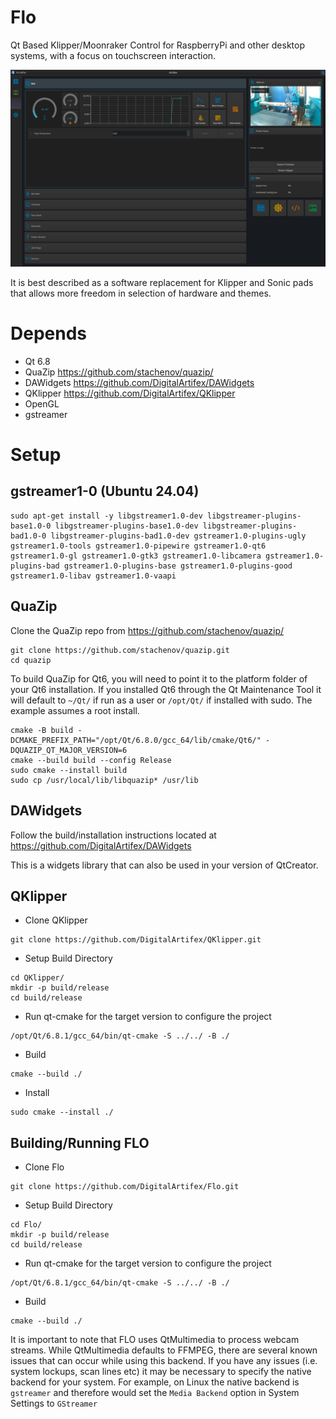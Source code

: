 # Flo
Qt Based Klipper/Moonraker Control for RaspberryPi and other desktop systems, with a focus on touchscreen interaction. 

[![alt text](https://github.com/DigitalArtifex/Flo/blob/main/data/screenshots/flo_redesign.png)](http://www.youtube.com/watch?v=sa-G5-JLb-4 "Interface Overview (No Voiceover)")

It is best described as a software replacement for Klipper and Sonic pads that allows more freedom in selection of hardware and themes. 

# Depends

- Qt 6.8
- QuaZip https://github.com/stachenov/quazip/
- DAWidgets https://github.com/DigitalArtifex/DAWidgets
- QKlipper https://github.com/DigitalArtifex/QKlipper
- OpenGL
- gstreamer

# Setup
## gstreamer1-0 (Ubuntu 24.04)

```
sudo apt-get install -y libgstreamer1.0-dev libgstreamer-plugins-base1.0-0 libgstreamer-plugins-base1.0-dev libgstreamer-plugins-bad1.0-0 libgstreamer-plugins-bad1.0-dev gstreamer1.0-plugins-ugly gstreamer1.0-tools gstreamer1.0-pipewire gstreamer1.0-qt6 gstreamer1.0-gl gstreamer1.0-gtk3 gstreamer1.0-libcamera gstreamer1.0-plugins-bad gstreamer1.0-plugins-base gstreamer1.0-plugins-good gstreamer1.0-libav gstreamer1.0-vaapi
```

## QuaZip

Clone the QuaZip repo from https://github.com/stachenov/quazip/

```
git clone https://github.com/stachenov/quazip.git
cd quazip
```

To build QuaZip for Qt6, you will need to point it to the platform folder of your Qt6 installation. If you installed Qt6 through the Qt Maintenance Tool it will default to `~/Qt/` if run as a user or `/opt/Qt/` if installed with sudo. The example assumes a root install.

```
cmake -B build -DCMAKE_PREFIX_PATH="/opt/Qt/6.8.0/gcc_64/lib/cmake/Qt6/" -DQUAZIP_QT_MAJOR_VERSION=6
cmake --build build --config Release
sudo cmake --install build
sudo cp /usr/local/lib/libquazip* /usr/lib
```

## DAWidgets
Follow the build/installation instructions located at https://github.com/DigitalArtifex/DAWidgets

This is a widgets library that can also be used in your version of QtCreator.

## QKlipper

- Clone QKlipper

```
git clone https://github.com/DigitalArtifex/QKlipper.git
```
- Setup Build Directory

```
cd QKlipper/
mkdir -p build/release
cd build/release
```
- Run qt-cmake for the target version to configure the project

```
/opt/Qt/6.8.1/gcc_64/bin/qt-cmake -S ../../ -B ./
```
- Build

```
cmake --build ./
```
- Install

```
sudo cmake --install ./
```

## Building/Running FLO

- Clone Flo

```
git clone https://github.com/DigitalArtifex/Flo.git
```

- Setup Build Directory

```
cd Flo/
mkdir -p build/release
cd build/release
```

- Run qt-cmake for the target version to configure the project

```
/opt/Qt/6.8.1/gcc_64/bin/qt-cmake -S ../../ -B ./
```

- Build

```
cmake --build ./
```

It is important to note that FLO uses QtMultimedia to process webcam streams. While QtMultimedia defaults to FFMPEG, there are several known issues
that can occur while using this backend. If you have any issues (i.e. system lockups, scan lines etc) it may be necessary to specify the native backend
for your system. For example, on Linux the native backend is `gstreamer` and therefore would set the `Media Backend` option in System Settings to `GStreamer`
